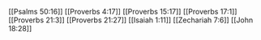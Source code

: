[[Psalms 50:16]]
[[Proverbs 4:17]]
[[Proverbs 15:17]]
[[Proverbs 17:1]]
[[Proverbs 21:3]]
[[Proverbs 21:27]]
[[Isaiah 1:11]]
[[Zechariah 7:6]]
[[John 18:28]]
